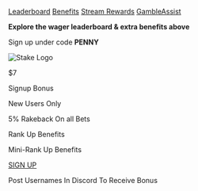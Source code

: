 [Leaderboard](https://pennypts.com/leaderboard/index.html) [Benefits](https://pennypts.com/benefits/benefits.html) [Stream Rewards](https://pennypts.com/StreamRewards/index.html) [GambleAssist](https://gambleassist.pro/)

**Explore the wager leaderboard & extra benefits above**

Sign up under code **PENNY**

![Stake Logo](https://pennypts.com/stake.webp)

$7

Signup Bonus

New Users Only

5% Rakeback On all Bets

Rank Up Benefits

Mini-Rank Up Benefits

[SIGN UP](http://stake.com/?c=penny)

Post Usernames In Discord To Receive Bonus
